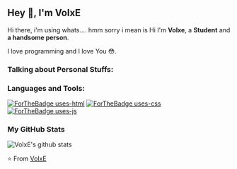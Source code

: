 ## Hey 👋, I'm VolxE

Hi there, i'm using whats.... hmm sorry i mean is Hi I'm **Volxe**, a **Student** and **a handsome person**.


I love programming and I love You 😳.

### Talking about Personal Stuffs:


### Languages and Tools:

[![ForTheBadge uses-html](http://ForTheBadge.com/images/badges/uses-html.svg)](http://ForTheBadge.com)
[![ForTheBadge uses-css](http://ForTheBadge.com/images/badges/uses-css.svg)](http://ForTheBadge.com)\
[![ForTheBadge uses-js](http://ForTheBadge.com/images/badges/uses-js.svg)](http://ForTheBadge.com)


### My GitHub Stats

![VolxE's github stats](https://github-readme-stats.vercel.app/api?username=VolxE&show_icons=true)

⭐️ From [VolxE](https://github.com/VolxE)
